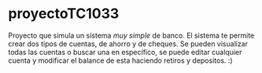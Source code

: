 # proyectoTC1033
Proyecto que simula un sistema *muy simple* de banco. El sistema te permite crear dos tipos de cuentas, de ahorro y de cheques. Se pueden visualizar todas las cuentas o buscar una en específico, se puede editar cualquier cuenta y modificar el balance de esta haciendo retiros y depositos. :)
